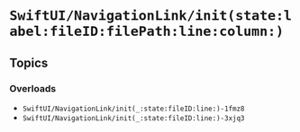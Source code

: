 # ``SwiftUI/NavigationLink/init(state:label:fileID:filePath:line:column:)``

## Topics

### Overloads

- ``SwiftUI/NavigationLink/init(_:state:fileID:line:)-1fmz8``
- ``SwiftUI/NavigationLink/init(_:state:fileID:line:)-3xjq3``
